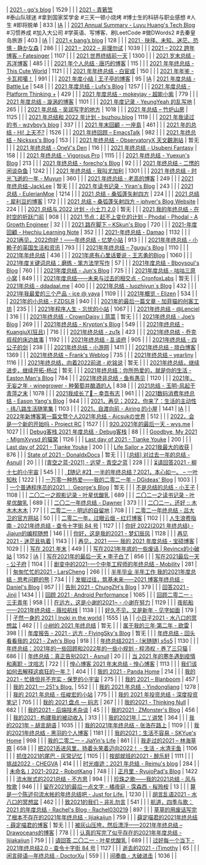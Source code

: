 | [2021 - gq's blog](https://zgq.ink/posts/2021-summary) | 1529 | |
| [2021 - 青箬笠](https://qingruoli.com/1941.html)<br>#泰山队球迷 #拿到国家奖学金 #三天一顿小烧烤 #博士生的科研与职业感想 #人生 #即将脱单 | 833 | [IA](https://web.archive.org/web/20220416065035/https://qingruoli.com/1941.html) |
| [2021 Annual Summary - Luyu Huang's Tech Blog](https://luyuhuang.tech/2022/01/01/2021-annual-summary.html)<br>#习惯养成 #加入大公司 #学英语、写博客、刷LeetCode #做DWords2 #去秦皇岛旅游 | 403 | [IA](https://web.archive.org/web/20220715145618/https://luyuhuang.tech/2022/01/01/2021-annual-summary.html) |
| [2021 « bang’s blog](http://blog.cnbang.net/living/3739/) | 128 | |
| [2021 · 抉择、未知、迷茫、恐惧 - 静かな森](https://innei.ren/notes/106) | 286 | |
| [2021 – 2022 – 非理勿试](https://www.ntiy.com/1681.html) | 1039 | |
| [2021 – 2022 跨年博客 – Fatesinger](https://fatesinger.com/100710) | 1107 | |
| [2021 世界终结前一天](https://freemind.pluskid.org/misc/2021-summary/) | 1300 | |
| [2021 岁末总结 - 苏洋博客](https://soulteary.com/2021/12/31/2021-year-end-summary.html) | 485 | |
| [2021 年个人总结 · 唐巧的博客](https://blog.devtang.com/2022/01/01/2021-summary/) | 115 | |
| [2021 年年终总结 - This Cute World](https://thiscute.world/posts/2021-summary/) | 1121 | |
| [2021 年年终总结 - 白宦成](https://www.ixiqin.com/2021/12/2021-year-end-summary/) | 150 | |
| [2021 年年鉴 - 卡瓦邦噶！](https://www.kawabangga.com/posts/4626) | 991 | |
| [2021 年度小结 \| 王子亭的博客](https://jysperm.me/2021/12/summary-of-2021/) | 95 | [IA](https://web.archive.org/web/20220827205406/https://jysperm.me/2021/12/summary-of-2021/)
| [2021 年度总结 - Battle Le](https://battlele.com/2021-review/) | 548 | |
| [2021 年度总结 - Lufs's Blog](https://blog.isteed.cc/post/2021-summary/) | 1257 | |
| [2021 年度总结 - Platform Thinking +](https://pt.plus/2021-year-in-review/) | 429 | |
| [2021 年度总结 - mokeyjay - 超能小紫](https://www.mokeyjay.com/archives/3085) | 779 | |
| [2021 年度总结 - 漩涡的博客](https://xuanwo.io/2021/11-2021-review/) | 1101 | |
| [2021 年度记录 - YeungYeah 的乱写地](https://scottyeung.top/2022/record-of-2021/) | 265 | |
| [2021 年总结 - 吴润写字的地方](http://www.wu.run/2021/12/31/2021-summary/) | 1018 | |
| [2021 年总结 – 竹炉山房](https://synyan.cn/t/38681/) | 1125 | |
| [2021 年总结和 2022 年计划 - buzhou.blog](https://buzhou.typlog.io/2022jihua) | 1119 | |
| [2021 年我读过的书 - wzyboy’s blog](https://wzyboy.im/post/1462.html) | 337 | |
| [2021 年末回顧 - 一座島](https://island.shaform.com/zh/2021/12/29/2021-year-in-review/) | 461 | |
| [2021 年的总结 - Hi! 上天不?](https://a-wing.top/self/2022/01/01/2021) | 1526 | |
| [2021 年终回顾 – EmacsTalk](https://emacstalk.github.io/post/2021-review/) | 982 | |
| [2021 年终总结 - Nicksxs's Blog](https://nicksxs.me/2022/01/22/2021-%E5%B9%B4%E7%BB%88%E6%80%BB%E7%BB%93/) | 153 | |
| [2021 年终总结 - ObservatoryX 天文觀測站](https://observatoryx.github.io/2021/12/20/2021-%E5%B9%B4%E7%BB%88%E6%80%BB%E7%BB%93/) | 暂无 | |
| [2021 年终总结 - OneV's Den](https://onevcat.com/2021/12/2021-final/) | 116 | |
| [2021 年终总结 - Usubeni Fantasy](https://ssshooter.com/2021-12-25-2021-summary/) | 158 | |
| [2021 年终总结 - Vigorous Pro](https://www.wevg.org/archives/bye-2021/) | 1115 | |
| [2021 年终总结 - Yuexun's Blog](https://www.yuexunjiang.me/blog/2021-summary/) | 213 | |
| [2021 年终总结 - forecho's Blog](https://blog.forecho.com/review-of-2021.html) | 92 | |
| [2021 年终总结 - 二愣的闲谈杂鱼](https://godruoyi.com/posts/review-2021) | 1242 | |
| [2021 年终总结 - 我叫尤加利](https://youjiali1995.github.io/essay/2021-summary/) | 1301 | |
| [2021 年终总结 - 时光飞逝的一年 - Muyun](https://muyun.work/2021-summary.html) | 360 | |
| [2021 年终总结 - 老高的博客](https://blog.mute-g.com/post/work/summary-2021.html) | 249 | |
| [2021 年终总结-JackLee](https://jacklee.club/%E6%80%BB%E7%BB%93/2021-12-31-2021%20%E5%B9%B4%E5%BA%A6%E6%80%BB%E7%BB%93.html) | 暂无 | |
| [2021 年读书记录 - Yiran's Blog](https://zdyxry.github.io/2021/12/31/2021-%E5%B9%B4%E8%AF%BB%E4%B9%A6%E8%AE%B0%E5%BD%95/) | 243 | |
| [2021 总结 - EulerianMoe](https://eulerian.xyz/misc/2022/01/01/2021review.html) | 1214 | |
| [2021 总结 - 桑弧蓬矢射四方](https://iphyer.github.io/blog/2021/12/31/MySummaryOF2021/) | 224 | |
| [2021 总结 - 犀利豆的博客](https://xilidou.com/2022/01/01/2021/) | 172 | |
| [2021 总结 – 桑弧蓬矢射四方 – iphyer's Blog Website](https://iphyer.github.io/blog/2021/12/31/MySummaryOF2021/) | 224 | |
| [2021 总结与 2022 计划 - 小土刀 2.0](https://wdxmzy.com/pastfuture/year2021/2021/12/31/) | 暂无 | |
| [2021 我的年终总结 - 在时空的折跃门前](https://lab.imgb.space/post/2021-on-the-portal) | 908 | |
| [2021 节点：赶不上变化的计划 - Phodal - Phodal - A Growth Engineer](https://www.phodal.com/blog/node-2021/) | 32 | |
| [2021 路在脚下 – KSkun's Blog](https://ksmeow.moe/2021-forwarding-on-the-way/) | 720 | |
| [2021-年度回顧 - Hwchiu Learning Note](https://www.hwchiu.com/2021-review.html) | 352 | |
| [2021-年终总结 - Damao](https://damao2250.github.io/2021/12/31/2021-%E5%B9%B4%E7%BB%88%E6%80%BB%E7%BB%93/) | 1132 | |
| [2021再见，2022你好！——年终总结 - 忆梦小站](https://www.onyi.net/archives/434.html) | 913 | |
| [2021年年终总结 - 小赖子的英国生活和资讯](https://justyy.com/archives/46394) | 793 | |
| [2021年年终总结 – 7gugu's Blog](https://7gugu.com/index.php/2021/12/30/2021%E5%B9%B4%E5%B9%B4%E7%BB%88%E6%80%BB%E7%BB%93/) | 1110 | |
| [2021年年终总结](https://yuukoamamiya.github.io/p/my-2021/) | 436 | |
| [2021年底有心里话要说 - 王志勇的Blog](http://www.auiou.com/relevant/00001916.jsp) | 1060 | |
| [2021年度关键词总结：磨练 - 笨方法学写作](https://www.cnfeat.com/blog/2022/01/10/letter2021/) | 57 | |
| [2021年度总结 - Bboysoul's Blog](https://www.bboy.app/2022/01/23/2021%E5%B9%B4%E5%BA%A6%E6%80%BB%E7%BB%93/) | 760 | |
| [2021年度总结 - Jun's Blog](https://www.junz.org/post/2021_year_summary/) | 725 | |
| [2021年度总结 - 咕咕三原小窝](https://xn--ehqz9kbvaa.wang/archives/861.html) | 849 | |
| [2021年度总结——未来与过去的相交点 - CronfoxLabs](https://cronfox.2434.me/article/2021%E5%B9%B4%E5%BA%A6%E6%80%BB%E7%BB%93%E2%80%94%E2%80%94%E6%9C%AA%E6%9D%A5%E4%B8%8E%E8%BF%87%E5%8E%BB%E7%9A%84%E7%9B%B8%E4%BA%A4%E7%82%B9) | 暂无 | |
| [2021年总结 - ddadaal.me](https://ddadaal.me/articles/summary-for-2021/) | 400 | |
| [2021年总结 - luozhiyun`s Blog](https://www.luozhiyun.com/archives/645) | 432 | |
| [2021年我最爱的三个产品 - ice @ yaya](https://blog.yaya.pm/2021-fav-products) | 1109 | |
| [2021年概览 - Elizen](https://elizen.me/posts/2021/12/2022-happy-new-year/) | 534 | |
| [2021年的小总结 - FZDSLR](http://blog.fzdslr.cn/2022-01-01-A_sum_of_2021.html) | 940 | |
| [2021年的最后一篇文章 - 加菲猫的创客工坊](https://www.gaficat.com/posts/28ddd435.html) | 235 | |
| [2021年程序人生 - 忘忧的小站](https://wangyou233.wang/archives/75) | 1067 | |
| [2021年终总结 - @Lenciel](https://lenciel.com/2021/12/last-day-in-2021/) | 316 | |
| [2021年终总结 - CrownDaisy丨茼蒿](https://crowndaisy.com/2021-d9be976f33ec4d7087759fa94297148a) | 暂无 | |
| [2021年终总结 - Joe’s Blog](https://hijiangtao.github.io/2021/12/29/Letter-to-2021/) | 269 | |
| [2021年终总结 - Krypton's Blog](https://blog.2333332.xyz/2022/03/15/2022-03-15-review-2022/) | 549 | |
| [2021年终总结 - KuangjuX(狂且)](http://blog.kuangjux.top/2022/01/11/2021%E5%B9%B4%E7%BB%88%E6%80%BB%E7%BB%93/) | 716 | |
| [2021年终总结 - zu1k](https://lgf.im/posts/thinking/2021/) | 423 | |
| [2021年终总结 - 乔克叔叔的床边故事](https://lifeodyssey.github.io/posts/a23e5172.html) | 1192 | |
| [2021年终总结 - 乱谈府](https://laffitto.xyz/archives/2021-nian-zhong-zong-jie) | 905 | |
| [2021年终总结 - 四公子的剑](https://www.965.one/2021/12/30/2021year-end-summary/) | 238 | |
| [2021年终总结 - 小游网](https://xiaoyou66.com/archives/2695/) | 1411 | |
| [2021年终总结 - 晓白博客](https://blog.chs.pub/p/end_of_2021/) | 1369 | |
| [2021年终总结 – Frank's Weblog](https://nyan.im/p/2021-year-in-review) | 735 | |
| [2021年终总结 – yearliny](https://yearliny.com/2021-annual-personal-summary/) | 1116 | |
| [2021年终总结，向着2022前进 - 屹铭说](https://www.iccat.cn/2022/01/08/newyear.html) | 暂无 | |
| [2021年终总结，继续进步，继续开拓-杨过](https://www.cnblogs.com/gxhao/p/15760426.html) | 暂无 | |
| [2021年终总结：你所热爱的，就是你的生活 - Easton Man's Blog](https://blog.eastonman.com/blog/2022/01/end-of-year/) | 784 | |
| [2021年终非总结 - 鱼有愚见](https://blog.acwinds.com/2021/12/29/2021-summary/) | 1120 | |
| [2021年，无妄之年 - winegrower - 种葡萄并酿酒的人](http://www.winegrower.cn/archives/416/) | 838 | |
| [2021总结 - 玉明-风起于青萍之末](https://xdym11235.com/archives/2021year.html) | 1078 | |
| [2021我成长了🌈 – 幸吾有志](https://www.symbk.cn/life/622/) | 961 | |
| [2021数码消费年终总结 - Eason Yang's Blog](https://easonyang.com/posts/2021-digital-consumption-review/) | 944 | |
| [2021，再见；2022，你来了：生活的主动性 - 纬八路生活随笔集](http://www.weibalu.com/?p=4015) | 1103 | |
| [2021，自渡向前 - Airing 的小屋](https://me.ursb.me/archives/2021.html) | 1441 | [IA](https://web.archive.org/web/20220724034015/https://me.ursb.me/archives/2021.html) |
| [2022年新博客第一篇文暨个人2021年总结 - Aicsukの世界](https://www.aicsuk.net/liferecord/21zongjoe.html) | 512 | |
| [2022，会是一个新的开始吗 - Project RC](https://stdrc.cc/post/2022/01/31/2022-new-beginning/) | 1527 | |
| [920.2021年的最后一天 - wys.me](https://www.wys.me/920.html) | 1027 | |
| [Debug客栈 2021 年度总结 - Debug客栈](https://www.debuginn.cn/7284.html) | 88 | |
| [Goodbye, My 2021 - MlgmXyysd 的猫窝](https://www.neko.ink/2021/12/31/goodbye-my-2021/) | 1126 | |
| [Last day of 2021 - Tianke Youke](http://jyzhu.top/2021/12/31/Last-day-of-2021/) | 200 | |
| [Last day of 2021 - Tianke Youke](https://jyzhu.top/Last-day-of-2021/) | 200 | |
| [Life Sailor » 2021我最大的收获](https://www.lifesailor.me/archives/2794.html) | 876 | |
| [State of 2021 - DonaldxDocs](http://article.donaldxdonald.xyz/articles/State-of-2021.html) | 暂无 | |
| [[总结] 对过去一年的总结 - Asnull](https://blog.lipux.cn/archives/273.html) | 20 | |
| [[青空之蓝-2021] - 远望 - 青空之蓝](https://blog.ixk.me/post/my-2021-year-end-summary) | 228 | |
| [⏳请回答2021 - 柳十七的小宇宙](https://liushiqi.xyz/zawen/134.html) | 545 | |
| [【随记 #2】一半的年终总结？2021，本心如一。 – 一叶知秋](https://blog.rain.cx/diary/essay-2-half-summary-of-2021/) | 1222 | |
| [一万零一种热爱——我的二零二一年 – DGideas' Blog](https://dgideas.net/2022/my-2021/) | 1003 | |
| [一个普通程序员的2021 ｜ George's Blog](https://georgech2.github.io/#/posts/8) | 暂无 | |
| [不是总结的总结 - 小王子](https://www.wanghao.me/bushizongjiedezongjie.html) | 1108 | |
| [二〇二一之观影记录 - 叶星优酸乳](https://weiyexing.ml/posts/film-record-2021/) | 689 | |
| [二〇二一之读书记录 - 叶星优酸乳](https://weiyexing.ml/posts/read-record-2021/) | 689 | |
| [二〇二一年终总结 - Dawner](https://dawner.top/posts/year-end-summary-2021/) | 373 | |
| [二〇二一，还好 :: 木木木木木](https://immmmm.com/right-so-so-2021/) | 77 | |
| [二零二一 - 明远的自留地](https://mayandev.top/2022/01/24/2021/2021-year-end/) | 708 | |
| [二零二一年终总结 - 吕大卫的官方网站](https://lvdawei.com/post/2021-summary/) | 50 | |
| [二零二一年，过眼云烟 – 红灯博客](http://www.hdgogogo.com/4159) | 1102 | |
| [人生浪费指南 - 2021年终总结 - 查令十字街 84 号](https://www.javis.me/post/ri-chang/ren-sheng-lang-fei-zhi-nan-\|-2021nian-zhong-zong-jie) | 1127 | |
| [你好 2022(2021 年终总结) - Jiajun的编程随想](https://jiajunhuang.com/articles/2021_12_30-hello_2022.md.html) | 146 | |
| [你好，这是我的2021 - 梦幻辰风](https://www.mhcf.net/1143.html) | 1128 | |
| [再见 2021 - 迷茫且执着](https://ek1ng.com/2022/01/18/%E5%86%8D%E8%A7%812021_%E8%BF%B7%E8%8C%AB%E4%B8%94%E6%89%A7%E7%9D%80/) | 1143 | |
| [再见，2021 —— 我的 2021 年度总结 - 宝硕博客](https://blog.baoshuo.ren/post/goodbye-2021/) | 1029 | |
| [写在 2021 年末](https://caos.me/2021) | 449 | |
| [写在2021年年底的一些废话 \| Revincx的小破站](https://blog.revincx.icu/posts/at-the-ending-of-2021/) | 1352 | [IA](https://web.archive.org/web/20220905091142/https://blog.revincx.icu/posts/at-the-ending-of-2021/) |
| [写在2021年的最后一天 • 李子白了](https://www.mbcao.com/farewell-or-beginning/) | 856 | |
| [写在2021最后一天 - 公子府](https://www.gongzi.org/hello-2022.html) | 1104 | |
| [剧变中的2021-一个中年工程师的年终总结 - Mobility](https://lichuanyang.top/posts/2345/) | 281 | |
| [匆匆忙忙的2021 - LarsCheng](https://www.larscheng.com/2020-summary/) | 266 | |
| [半年毕业 半年工作 我的2021年度总结 - 思考问题的熊](https://kaopubear.top/blog/2022-02-02-2021review/) | 734 | |
| [发掘过往，筑基未来⸺2021 博客年终总结 - Daniel's Blog](https://moecm.com/the-annual-review-of-2021/) | 957 | |
| [告别 2021 - ChungZH's Blog](https://blog.chungzh.cn/articles/goodbye2021/) | 379 | |
| [回答2021 - Jinji](https://jinjipang.com/cn/2021/) | 1434 | |
| [回顾 2021 · Android Performance](https://androidperformance.com/2022/01/03/2021-Review/) | 1085 | |
| [回顾二零二一 - 三无青年](https://www.duanxiansen.com/979.html) | 958 | |
| [在远方，这是小谢的2021~ - 小谢在努力](https://www.xxc520.cn/archives/27/) | 1129 | |
| [夜航船——2021年终总结 - 薇拉航线](https://www.zuozuovera.com/archives/1774/) | 1138 | |
| [好久不见，又是新年 - 见字如面](https://hiwannz.com/archives/672) | 179 | |
| [孑然一身的 2021 \| Inoki in the world](https://blog.inoki.cc/2022/02/08/My-2021/) | 1555 | [IA](https://web.archive.org/web/20220905094130/https://blog.inoki.cc/2022/02/08/My-2021/) |
| [小日子2021 - 水八口的冥想盆](https://blog.shuiba.co/colourful-days-2021) | 462 | |
| [小树的 2021 年终总结](https://www.yuque.com/yeshu/essay/eahurv) | 暂无 | |
| [属于我的三年·第二年 - 欧雷](https://ourai.ws/posts/the-second-year-of-three-years-belonging-to-me/) | 398 | |
| [年度报告 - 2021 - 远方 - FlyingSky's Blog](https://blog.fsky7.com/archives/218/) | 暂无 | |
| [年终总结 - 回头看看我的 2021 - Zwh's Blog](https://blog.zwh.best/index.php/archives/18/) | 918 | |
| [年终总结2021 - [米随随] s5s5](https://s5s5.me/4029) | 1130 | |
| [年终总结：2021年的一些回顾和2022年的一些小规划 - 程沛权 - 养了三只猫](https://chengpeiquan.com/article/2021-year-end-summary.html#%E5%8F%82%E4%B8%8E%E6%89%B6%E8%B4%AB) | 686 | |
| [年终总结：真正告别2021 - Asnull](https://blog.lipux.cn/archives/331.html) | 20 | |
| [当 2021 年的寒冬遇到疫情和离职 - 沈唁志](https://qq52o.me/2800.html) | 722 | |
| [惶心博客 2021 年末总结 - 惶心博客](https://huangxin.dev/site-updates/2021-end-of-year-summary) | 1113 | |
| [我们该如何去解释这疯狂的一年？](https://feizhaojun.com/?p=3360) | 404 | |
| [我的 2021 - Panda Home](https://old-panda.com/2021/12/31/my-2021/?utm_source=rss&utm_medium=rss&utm_campaign=my-2021) | 214 | |
| [我的 2021 - 忙碌但并不充实 - 保罗的小宇宙](https://paugram.com/essay/bye-2021.html) | 275 | |
| [我的 2021 – Blanboom](https://blanboom.org/2022/my-2021/) | 457 | |
| [我的 2021 — 251's Blog.](https://blog.251.sh/oh-my-2021) | 552 | |
| [我的 2021 年总结 - Yindongliang](https://yindongliang.com/posts/review-2021/) | 1278 | |
| [我的 2021 年总结 - 任峻宏的小站](https://renny.ren/ch/articles/33) | 775 | |
| [我的 2021 年投资总结 - 深度投资笔记](https://deepinvest.org/post/2021/12/27/milestone-2021/) | 705 | |
| [我的 2021 盘点 — 码志](https://mazhuang.org/2022/01/01/my-2021/) | 267 | |
| [我的2021 - Thinking Null](https://awsl.blog/2022/2021) | 682 | |
| [我的2021 - 后端技术杂谈](https://www.rowkey.cn/blog/2022/02/13/my2021/) | 45 | |
| [我的2021 · ZMonster's Blog](https://www.zmonster.me/2022/01/15/annual-summary-of-2021.html) | 456 | |
| [我的2021 · 构建我的被动收入](https://www.bmpi.dev/self/annual-summary/2021/) | 313 | |
| [我的2021年 \| 二丫讲梵](https://wiki.eryajf.net/pages/008aea/) | 364 | |
| [我的2021年 – 胡言胡语](https://husay.cc/4323.html) | 1035 | |
| [我的2021年年终总结 - 张浩在路上](https://imzhanghao.com/2022/01/05/summary-2021/) | 1109 | |
| [我的2021年终总结 - 黑羽的个人博客](https://blog.thetbw.xyz/archives/%E6%88%91%E7%9A%842021%E5%B9%B4%E7%BB%88%E6%80%BB%E7%BB%93) | 1181 | |
| [我的2021：生活不容易 - SKYue's Home](https://www.skyue.com/22010323.html) | 998 | |
| [我的二零二一 – JiaYin's Life](https://imjiayin.com/4602) | 861 | |
| [我走过的2021 – 林海草原](https://lhcy.org/archives/176.html) | 658 | |
| [把2021丢进风里，扬着头笑着迈向2022！ - 生活 - 水清无鱼](https://bosir.cn/925.html) | 1106 | |
| [抓住2021的尾巴 - 灰常记忆](https://bestcherish.com/zhua-zhu-2021-de-wei-ba.html) | 1105 | |
| [按部就班的2021 - 醉乐轩](https://behappy.cc/2021/12/29/2021-final/) | 1111 | |
| [挑战2022 - CHEGVA](https://chegva.com/4987.html) | 414 | |
| [时光痕迹：2021 年总结 - Reimu's blog](https://blog.k8s.li/2021.html) | 284 | |
| [未命名丨2021-2022 - RobotKang](https://robotkang.cc/22120.html) | 748 | |
| [正月里 - RyujoPad's Blog](https://blog.higuchi.xyz/2022/01/31/2022-1-31/) | 1422 | |
| [流水账式的2021总结 - 不方思](https://irr.ink/2021/2QBR504/) | 994 | |
| [珍珠之歌——我的2021总结 - 风与牧歌](https://blog.besscroft.com/articles/2021/summary2021/) | 946 | |
| [留在2021的最后一点文字 - 橘夜庭 - 霂森西 - 桜玲桉](https://musenxi.com/archives/2021-end.html) | 13 | |
| [算是一个陈述句流水帐的年终总结吧 - Just for Life.](https://muyuuuu.github.io/2022/02/04/2021/) | 1230 | |
| [胡言乱语2021 - 水八口的冥想盆](https://blog.shuiba.co/crazy-words-2021) | 462 | |
| [致2021的我们 – 非礼勿言](https://feiliwuyan.com/to-our-2021/) | 541 | |
| [航道，四季与歌：2021 的年度总结 - Rachel's Blog - Rachel030219](https://blog.rachelt.one/articles/2021-2022/) | 897 | |
| [草草的用废话写完了根本不存在的2021年年终总结 - lijiakaijun](https://blog.lijiakaijun.cyou/posts/64568.html) | 759 | |
| [薛定喵君的2021年终总结 - 薛定喵君的博客](http://xuedingmiao.com/blog/2021_summary.html) | 暂无 | |
| [被灰山压垮，然后漂浮——2021年年终总结 – Drawoceans的博客](https://blog.drawoceans.com/myself/562/) | 778 | |
| [认真的写完了似乎存在的2021年年度总结 - lijiakaijun](https://blog.lijiakaijun.cyou/posts/33838.html) | 759 | |
| [请回答 二〇二一 - 叶星优酸乳](https://weiyexing.ml/posts/back-to-2021/) | 689 | |
| [过好每一个当下 - 2021年终总结2.0 - 查令十字街 84 号](https://www.javis.me/post/ri-chang/guo-hao-mei-yi-ge-dang-xia-%7C-2021nian-zhong-zong-jie-2.0) | 1127 | |
| [逝去的2021 - iTimothy](https://xiaozhou.net/2021-summary-2021-12-31.html) | 65 | |
| [闲言碎语—年终总结 - DoctorXu](https://xuyisheng.top/2022/) | 559 | |
| [间奏曲 - 大破进击](https://jesor.me/2021/intermezzo/) | 1036 | |
